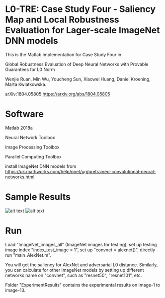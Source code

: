 # L0-TRE: Case Study Four - Saliency Map and Local Robustness Evaluation for Lager-scale ImageNet DNN models

This is the Matlab implementation for Case Study Four in

Global Robustness Evaluation of Deep Neural Networks with Provable Guarantees for L0 Norm

Wenjie Ruan, Min Wu, Youcheng Sun, Xiaowei Huang, Daniel Kroening, Marta Kwiatkowska.

arXiv:1804.05805 https://arxiv.org/abs/1804.05805

# Software

Matlab 2018a

Neural Network Toolbox

Image Processing Toolbox

Parallel Computing Toolbox

install ImageNet DNN models from https://uk.mathworks.com/help/nnet/ug/pretrained-convolutional-neural-networks.html

# Sample Results
![alt text](https://github.com/L0-TRE/L0-TRE/blob/master/Documents/Capture6.PNG)
![alt text](https://github.com/L0-TRE/L0-TRE/blob/master/Documents/Capture7.PNG)

# Run

Load "ImageNet_images_all" (ImageNet images for testing), set up testing image index "index_test_image = 1", set up "convnet = alexnet()", directly run "main_AlexNet.m". 

You will get the saliency for AlexNet and adversarial L0 distance. Similarly, you can calculate for other ImageNet models by setting up different networks name on "convnet", such as "resnet50", "resnet101", etc.

Folder "ExperimentResults" contains the experimental results on Image-1 to image-13.